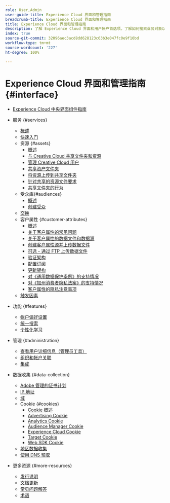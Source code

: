 ```yaml
---
role: User,Admin
user-guide-title: Experience Cloud 界面和管理指南
breadcrumb-title: Experience Cloud 界面和管理指南
title: Experience Cloud 界面和管理指南
description: 了解 Experience Cloud 界面和用户帐户首选项。了解如何搜索业务对象以及管理用户和产品。配置客户属性、受众库、Cookie 并共享 Experience Cloud 资源。
index: true
source-git-commit: 32096aec3acd8dd628123c63b3e047fc0e9f10bd
workflow-type: tm+mt
source-wordcount: '227'
ht-degree: 100%

---
```



# Experience Cloud 界面和管理指南 {#interface}

+ [Experience Cloud 中央界面组件指南](experience-cloud.md)

+ 服务 {#services}
   + [概述](services/overview.md)
   + [快速入门](services/getting-started.md)
   + 资源 {#assets}
      + [概述](services/assets/experience-cloud-assets.md)
      + [与 Creative Cloud 共享文件夹和资源](services/assets/creative-cloud.md)
      + [管理 Creative Cloud 用户](services/assets/manage-cc-users.md)
      + [共享资产文件夹](services/assets/share.md)
      + [将资源上传到共享文件夹](services/assets/upload.md)
      + [针对共享的资源文件要求](services/assets/file-reqs.md)
      + [共享文件夹的行为](services/assets/behavior.md)
   + 受众库{#audiences}
      + [概述](services/audiences/overview.md)
      + [创建受众](services/audiences/create.md)
   + [交换](services/exchange.md)
   + 客户属性 {#customer-attributes}
      + [概述](services/customer-attributes/attributes.md)
      + [关于客户属性的常见问题](services/customer-attributes/faq-crs.md)
      + [关于客户属性的数据文件和数据源](services/customer-attributes/crs-data-file.md)
      + [创建客户属性源并上传数据文件](services/customer-attributes/t-crs-usecase.md)
      + [可选 - 通过 FTP 上传数据文件](services/customer-attributes/t-upload-attributes-ftp.md)
      + [验证架构](services/customer-attributes/validate-schema.md)
      + [配置订阅](services/customer-attributes/subscription.md)
      + [更新架构](services/customer-attributes/t-update-schema.md)
      + [对《通用数据保护条例》的支持情况](services/customer-attributes/gdpr.md)
      + [对《加州消费者隐私法案》的支持情况](services/customer-attributes/ccpa.md)
      + [客户属性的隐私注意事项](services/customer-attributes/privacy-mac.md)
   + [触发因素](services/triggers.md)

+ 功能 {#features}
   + [帐户偏好设置](features/account-preferences.md)
   + [统一搜索](features/search.md)
   + [个性化学习](features/personalized-learning.md)

+ 管理 {#administration}
   + [查看用户详细信息（管理员工具）](administration/admin-tool-experience-cloud.md)
   + [组织和帐户关联](administration/organizations.md)
   + [集成](administration/integrations.md)

+ 数据收集 {#data-collection}
   + [Adobe 管理的证书计划](data-collection/adobe-managed-cert.md)
   + [IP 地址](data-collection/ip-addresses.md)
   + [域](data-collection/domains.md)
   + Cookie {#cookies}
      + [Cookie 概述](data-collection/cookies/overview.md)
      + [Advertising Cookie](data-collection/cookies/advertising.md)
      + [Analytics Cookie](data-collection/cookies/analytics.md)
      + [Audience Manager Cookie](data-collection/cookies/audience-manager.md)
      + [Experience Cloud Cookie](data-collection/cookies/experience-cloud.md)
      + [Target Cookie](data-collection/cookies/target.md)
      + [Web SDK Cookie](data-collection/cookies/web-sdk.md)
   + [地区数据收集](data-collection/rdc.md)
   + [使用 DNS 预取](data-collection/dns-prefetch.md)

+ 更多资源 {#more-resources}
   + [发行说明](more-resources/release-notes.md)
   + [文档更新](more-resources/doc-updates.md)
   + [常见问题解答](more-resources/faq.md)
   + [术语](more-resources/terms.md)

